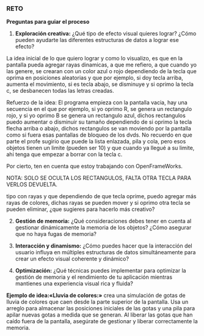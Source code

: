 ### RETO

**Preguntas para guiar el proceso**

1. **Exploración creativa:** ¿Qué tipo de efecto visual quieres lograr? ¿Cómo pueden ayudarte las diferentes estructuras de datos a lograr ese efecto?

La idea inicial de lo que quiero lograr y como lo visualizo, es que en la pantalla pueda agregar rayas dinamicas, a que me refiero, a que cuando yo las genere, se crearan con un color azul o rojo dependiendo de la tecla que oprima en posiciones aleatorias y que por ejemplo, si doy tecla arriba, aumenta el movimiento, si es tecla abajo, se disminuye y si oprimo la tecla c, se desbanecen todas las letras creadas.

Refuerzo de la idea: El programa empieza con la pantalla vacia, hay una secuencia en el que por ejemplo, si yo oprimo R, se genera un rectangulo rojo, y si yo oprimo B se genera un rectangulo azul, dichos rectangulos puedo aumentar o disminuir su tamaño dependiendo de si oprimo la tecla flecha arriba o abajo, dichos rectangulos se van moviendo por la pantalla como si fuera esas pantallas de bloqueo de los dvds. No recuerdo en que parte el profe sugirio que puede la lista enlazada, pila y cola, pero esos objetos tienen un limite (pueden ser 10) y que cuando ya llegué a su limite, ahi tenga que empezar a borrar con la tecla c.

Por cierto, ten en cuenta que estoy trabajando con OpenFrameWorks.


NOTA: SOLO SE OCULTA LOS RECTANGULOS, FALTA OTRA TECLA PARA VERLOS DEVUELTA.

tipo con rayas y que dependiendo de que tecla oprime, puedo agregar más rayas de colores, dichas rayas se pueden mover y si oprimo otra tecla se pueden eliminar, ¿que sugieres para hacerlo más creativo?

2. **Gestión de memoria:** ¿Qué consideraciones debes tener en cuenta al gestionar dinámicamente la memoria de los objetos? ¿Cómo asegurar que no haya fugas de memoria?



3. **Interacción y dinamismo:** ¿Cómo puedes hacer que la interacción del usuario influya en múltiples estructuras de datos simultáneamente para crear un efecto visual coherente y dinámico?



4. **Optimización:** ¿Qué técnicas puedes implementar para optimizar la gestión de memoria y el rendimiento de tu aplicación mientras mantienes una experiencia visual rica y fluida?



**Ejemplo de idea:«Lluvia de colores:»** crea una simulación de gotas de lluvia de colores que caen desde la parte superior de la pantalla. Usa un arreglo para almacenar las posiciones iniciales de las gotas y una pila para apilar nuevas gotas a medida que se generan. Al liberar las gotas que han caído fuera de la pantalla, asegúrate de gestionar y liberar correctamente la memoria.